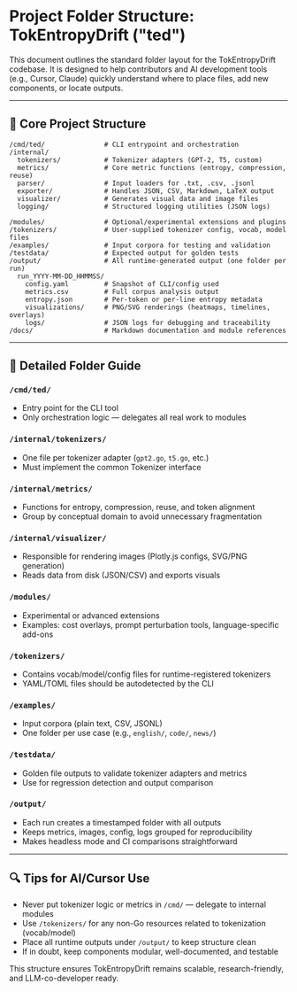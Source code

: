 # Project Folder Structure: TokEntropyDrift ("ted")

This document outlines the standard folder layout for the TokEntropyDrift codebase. It is designed to help contributors and AI development tools (e.g., Cursor, Claude) quickly understand where to place files, add new components, or locate outputs.

---

## 📂 Core Project Structure

```
/cmd/ted/               # CLI entrypoint and orchestration
/internal/
  tokenizers/           # Tokenizer adapters (GPT-2, T5, custom)
  metrics/              # Core metric functions (entropy, compression, reuse)
  parser/               # Input loaders for .txt, .csv, .jsonl
  exporter/             # Handles JSON, CSV, Markdown, LaTeX output
  visualizer/           # Generates visual data and image files
  logging/              # Structured logging utilities (JSON logs)

/modules/               # Optional/experimental extensions and plugins
/tokenizers/            # User-supplied tokenizer config, vocab, model files
/examples/              # Input corpora for testing and validation
/testdata/              # Expected output for golden tests
/output/                # All runtime-generated output (one folder per run)
  run_YYYY-MM-DD_HHMMSS/
    config.yaml         # Snapshot of CLI/config used
    metrics.csv         # Full corpus analysis output
    entropy.json        # Per-token or per-line entropy metadata
    visualizations/     # PNG/SVG renderings (heatmaps, timelines, overlays)
    logs/               # JSON logs for debugging and traceability
/docs/                  # Markdown documentation and module references
```

---

## 🧠 Detailed Folder Guide

### `/cmd/ted/`

* Entry point for the CLI tool
* Only orchestration logic — delegates all real work to modules

### `/internal/tokenizers/`

* One file per tokenizer adapter (`gpt2.go`, `t5.go`, etc.)
* Must implement the common Tokenizer interface

### `/internal/metrics/`

* Functions for entropy, compression, reuse, and token alignment
* Group by conceptual domain to avoid unnecessary fragmentation

### `/internal/visualizer/`

* Responsible for rendering images (Plotly.js configs, SVG/PNG generation)
* Reads data from disk (JSON/CSV) and exports visuals

### `/modules/`

* Experimental or advanced extensions
* Examples: cost overlays, prompt perturbation tools, language-specific add-ons

### `/tokenizers/`

* Contains vocab/model/config files for runtime-registered tokenizers
* YAML/TOML files should be autodetected by the CLI

### `/examples/`

* Input corpora (plain text, CSV, JSONL)
* One folder per use case (e.g., `english/`, `code/`, `news/`)

### `/testdata/`

* Golden file outputs to validate tokenizer adapters and metrics
* Use for regression detection and output comparison

### `/output/`

* Each run creates a timestamped folder with all outputs
* Keeps metrics, images, config, logs grouped for reproducibility
* Makes headless mode and CI comparisons straightforward

---

## 🔍 Tips for AI/Cursor Use

* Never put tokenizer logic or metrics in `/cmd/` — delegate to internal modules
* Use `/tokenizers/` for any non-Go resources related to tokenization (vocab/model)
* Place all runtime outputs under `/output/` to keep structure clean
* If in doubt, keep components modular, well-documented, and testable

This structure ensures TokEntropyDrift remains scalable, research-friendly, and LLM-co-developer ready.
